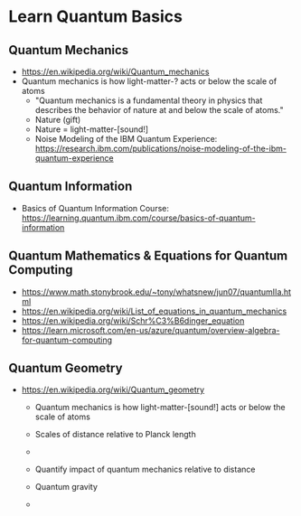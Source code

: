 # Learn Quantum Basics

## Quantum Mechanics
+ https://en.wikipedia.org/wiki/Quantum_mechanics
+ Quantum mechanics is how light-matter-? acts or below the scale of atoms
  + "Quantum mechanics is a fundamental theory in physics that describes the behavior of nature at and below the scale of atoms."
  + Nature (gift)
  + Nature = light-matter-[sound!]
  + Noise Modeling of the IBM Quantum Experience: https://research.ibm.com/publications/noise-modeling-of-the-ibm-quantum-experience

## Quantum Information
+ Basics of Quantum Information Course: https://learning.quantum.ibm.com/course/basics-of-quantum-information



## Quantum Mathematics & Equations for Quantum Computing
+ https://www.math.stonybrook.edu/~tony/whatsnew/jun07/quantumIIa.html
+ https://en.wikipedia.org/wiki/List_of_equations_in_quantum_mechanics
+ https://en.wikipedia.org/wiki/Schr%C3%B6dinger_equation
+ https://learn.microsoft.com/en-us/azure/quantum/overview-algebra-for-quantum-computing


## Quantum Geometry
+ https://en.wikipedia.org/wiki/Quantum_geometry
  + Quantum mechanics is how light-matter-[sound!] acts or below the scale of atoms
  
  + Scales of distance relative to Planck length
  + 
  + Quantify impact of quantum mechanics relative to distance
  + Quantum gravity
  + 
